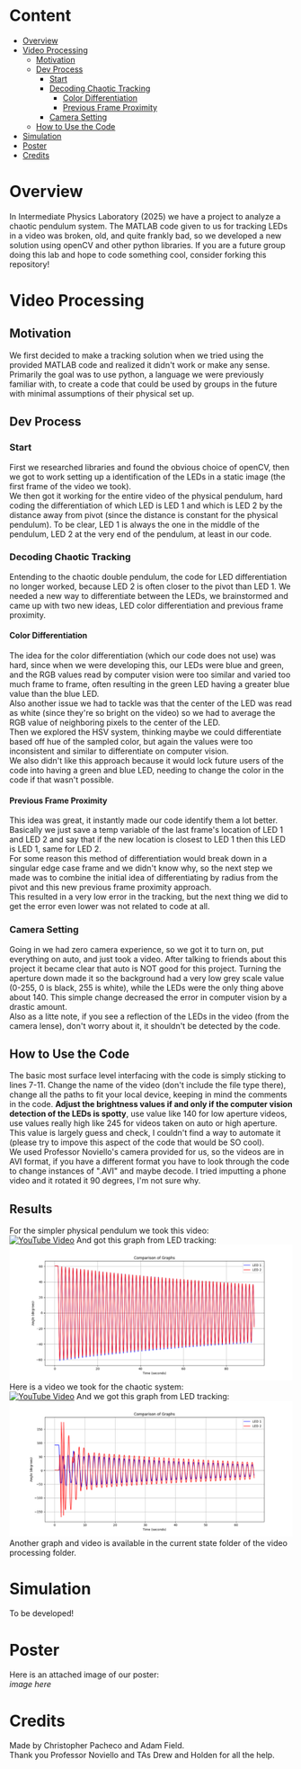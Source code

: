  # Content
 - [Overview](#overview)
 - [Video Processing](#video-processing)
    - [Motivation](#motivation)
    - [Dev Process](#dev-process)
        - [Start](#start)
        - [Decoding Chaotic Tracking ](#decoding-chaotic-tracking)
            - [Color Differentiation](#color-differentiation)
            - [Previous Frame Proximity](#previous-frame-proximity)
        - [Camera Setting](#camera-setting)
    - [How to Use the Code](#how-to-use-the-code)
 - [Simulation](#simulation)
 - [Poster](#poster)
 - [Credits](#credits)

# Overview  
In Intermediate Physics Laboratory (2025) we have a project to analyze a chaotic pendulum system. The MATLAB code given to us for tracking LEDs in a video was broken, old, and quite frankly bad, so we developed a new solution using openCV and other python libraries. If you are a future group doing this lab and hope to code something cool, consider forking this repository!  
# Video Processing  
## Motivation  
We first decided to make a tracking solution when we tried using the provided MATLAB code and realized it didn't work or make any sense.  
Primarily the goal was to use python, a language we were previously familiar with, to create a code that could be used by groups in the future with minimal assumptions of their physical set up.  
## Dev Process  
### Start  
First we researched libraries and found the obvious choice of openCV, then we got to work setting up a identification of the LEDs in a static image (the first frame of the video we took).  
We then got it working for the entire video of the physical pendulum, hard coding the differentiation of which LED is LED 1 and which is LED 2 by the distance away from pivot (since the distance is constant for the physical pendulum). To be clear, LED 1 is always the one in the middle of the pendulum, LED 2 at the very end of the pendulum, at least in our code.  
### Decoding Chaotic Tracking  
Entending to the chaotic double pendulum, the code for LED differentiation no longer worked, because LED 2 is often closer to the pivot than LED 1. We needed a new way to differentiate between the LEDs, we brainstormed and came up with two new ideas, LED color differentiation and previous frame proximity.  
#### Color Differentiation  
The idea for the color differentiation (which our code does not use) was hard, since when we were developing this, our LEDs were blue and green, and the RGB values read by computer vision were too similar and varied too much frame to frame, often resulting in the green LED having a greater blue value than the blue LED.  
Also another issue we had to tackle was that the center of the LED was read as white (since they're so bright on the video) so we had to average the RGB value of neighboring pixels to the center of the LED.  
Then we explored the HSV system, thinking maybe we could differentiate based off hue of the sampled color, but again the values were too inconsistent and similar to differentiate on computer vision.  
We also didn't like this approach because it would lock future users of the code into having a green and blue LED, needing to change the color in the code if that wasn't possible.  
#### Previous Frame Proximity  
This idea was great, it instantly made our code identify them a lot better. Basically we just save a temp variable of the last frame's location of LED 1 and LED 2 and say that if the new location is closest to LED 1 then this LED is LED 1, same for LED 2.  
For some reason this method of differentiation would break down in a singular edge case frame and we didn't know why, so the next step we made was to combine the initial idea of differentiating by radius from the pivot and this new previous frame proximity approach.  
This resulted in a very low error in the tracking, but the next thing we did to get the error even lower was not related to code at all.  
### Camera Setting  
Going in we had zero camera experience, so we got it to turn on, put everything on auto, and just took a video. After talking to friends about this project it became clear that auto is NOT good for this project. Turning the aperture down made it so the background had a very low grey scale value (0-255, 0 is black, 255 is white), while the LEDs were the only thing above about 140. This simple change decreased the error in computer vision by a drastic amount.  
Also as a litte note, if you see a reflection of the LEDs in the video (from the camera lense), don't worry about it, it shouldn't be detected by the code.  
## How to Use the Code  
The basic most surface level interfacing with the code is simply sticking to lines 7-11. Change the name of the video (don't include the file type there), change all the paths to fit your local device, keeping in mind the comments in the code. **Adjust the brightness values if and only if the computer vision detection of the LEDs is spotty**, use value like 140 for low aperture videos, use values really high like 245 for videos taken on auto or high aperture. This value is largely guess and check, I couldn't find a way to automate it (please try to impove this aspect of the code that would be SO cool).  
We used Professor Noviello's camera provided for us, so the videos are in AVI format, if you have a different format you have to look through the code to change instances of ".AVI" and maybe decode. I tried imputting a phone video and it rotated it 90 degrees, I'm not sure why.  
## Results  
For the simpler physical pendulum we took this video:  
[![YouTube Video](http://img.youtube.com/vi/cDfldQ1Gqp4/0.jpg)](http://www.youtube.com/watch?v=cDfldQ1Gqp4 "Video Title")
And got this graph from LED tracking:  
![Graph](VideoProcessing/images/current_state_graph_DSC_0053.png)
Here is a video we took for the chaotic system:  
[![YouTube Video](http://img.youtube.com/vi/fsyc1sKtDlc/0.jpg)](http://www.youtube.com/watch?v=fsyc1sKtDlc "Video Title")
And we got this graph from LED tracking:  
![Graph](VideoProcessing/images/current_state_graph_DSC_0059.png)
Another graph and video is available in the current state folder of the video processing folder.  
# Simulation  
To be developed!  
# Poster  
Here is an attached image of our poster:  
*image here*
# Credits  
Made by Christopher Pacheco and Adam Field.  
Thank you Professor Noviello and TAs Drew and Holden for all the help.